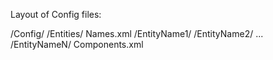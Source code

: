 ﻿Layout of Config files:

/Config/
	/Entities/
		Names.xml
		/EntityName1/
		/EntityName2/
		...
		/EntityNameN/
			Components.xml
